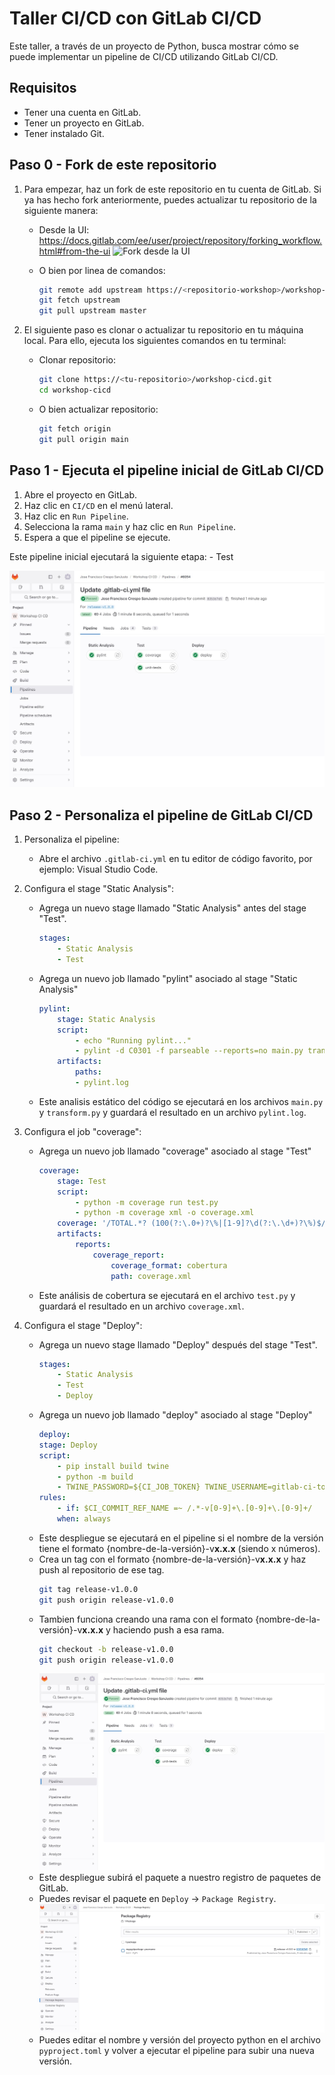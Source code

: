 # Taller CI/CD con GitLab CI/CD

Este taller, a través de un proyecto de Python, busca mostrar cómo se puede implementar un pipeline de CI/CD utilizando GitLab CI/CD.

## Requisitos

- Tener una cuenta en GitLab.
- Tener un proyecto en GitLab.
- Tener instalado Git.


## Paso 0 - Fork de este repositorio

1. Para empezar, haz un fork de este repositorio en tu cuenta de GitLab. 
Si ya has hecho fork anteriormente, puedes actualizar tu repositorio de la siguiente manera:
    - Desde la UI: https://docs.gitlab.com/ee/user/project/repository/forking_workflow.html#from-the-ui
    ![Fork desde la UI](https://docs.gitlab.com/ee/user/project/repository/img/update-fork_v16_6.png)

    - O bien por linea de comandos:
        ```bash
        git remote add upstream https://<repositorio-workshop>/workshop-cicd.git
        git fetch upstream
        git pull upstream master
        ```

2. El siguiente paso es clonar o actualizar tu repositorio en tu máquina local. Para ello, ejecuta los siguientes comandos en tu terminal:
    - Clonar repositorio:
        ```bash
        git clone https://<tu-repositorio>/workshop-cicd.git
        cd workshop-cicd
        ```
     - O bien actualizar repositorio:
        ```bash
        git fetch origin
        git pull origin main
        ```

## Paso 1 - Ejecuta el pipeline inicial de GitLab CI/CD
1. Abre el proyecto en GitLab.
2. Haz clic en `CI/CD` en el menú lateral.
3. Haz clic en `Run Pipeline`.
4. Selecciona la rama `main` y haz clic en `Run Pipeline`.
5. Espera a que el pipeline se ejecute.

Este pipeline inicial ejecutará la siguiente etapa:
    - Test

![Pipeline inicial](./images/GitLab_FinishPipeline.jpg)

## Paso 2 - Personaliza el pipeline de GitLab CI/CD
1. Personaliza el pipeline:
    - Abre el archivo `.gitlab-ci.yml` en tu editor de código favorito, por ejemplo: Visual Studio Code.

2. Configura el stage "Static Analysis":
    - Agrega un nuevo stage llamado "Static Analysis" antes del stage "Test".
        ```yaml
        stages:
            - Static Analysis
            - Test
        ```
    - Agrega un nuevo job llamado "pylint" asociado al stage "Static Analysis"
        ```yaml
        pylint:
            stage: Static Analysis
            script:
                - echo "Running pylint..."
                - pylint -d C0301 -f parseable --reports=no main.py transform.py > pylint.log
            artifacts:
                paths:
                - pylint.log
        ```
    - Este analisis estático del código se ejecutará en los archivos `main.py` y `transform.py` y guardará el resultado en un archivo `pylint.log`.

3. Configura el job "coverage":
    - Agrega un nuevo job llamado "coverage" asociado al stage "Test"
        ```yaml
        coverage:
            stage: Test
            script:
                - python -m coverage run test.py 
                - python -m coverage xml -o coverage.xml
            coverage: '/TOTAL.*? (100(?:\.0+)?\%|[1-9]?\d(?:\.\d+)?\%)$/'
            artifacts:
                reports:
                    coverage_report:
                        coverage_format: cobertura
                        path: coverage.xml    
        ```
    - Este análisis de cobertura se ejecutará en el archivo `test.py` y guardará el resultado en un archivo `coverage.xml`.

4. Configura el stage "Deploy":
    - Agrega un nuevo stage llamado "Deploy" después del stage "Test".
        ```yaml
        stages:
            - Static Analysis
            - Test
            - Deploy
        ```
    - Agrega un nuevo job llamado "deploy" asociado al stage "Deploy"
        ```yaml
        deploy:
        stage: Deploy
        script:
            - pip install build twine
            - python -m build
            - TWINE_PASSWORD=${CI_JOB_TOKEN} TWINE_USERNAME=gitlab-ci-token python -m twine upload --repository-url ${CI_API_V4_URL}/projects/${CI_PROJECT_ID}/packages/pypi dist/*
        rules:
            - if: $CI_COMMIT_REF_NAME =~ /.*-v[0-9]+\.[0-9]+\.[0-9]+/
            when: always
        ```
    - Este despliegue se ejecutará en el pipeline si el nombre de la versión tiene el formato {nombre-de-la-versión}-v**x.x.x** (siendo x números).
    - Crea un tag con el formato {nombre-de-la-versión}-v**x.x.x** y haz push al repositorio de ese tag.
        ```bash
        git tag release-v1.0.0
        git push origin release-v1.0.0
        ```
    - Tambien funciona creando una rama con el formato {nombre-de-la-versión}-v**x.x.x** y haciendo push a esa rama.
        ```bash
        git checkout -b release-v1.0.0
        git push origin release-v1.0.0
        ```
        ![Pipeline final](./images/GitLab_FinishPipeline.jpg)
    - Este despliegue subirá el paquete a nuestro registro de paquetes de GitLab.
    - Puedes revisar el paquete en `Deploy` -> `Package Registry`.
        ![Package registry](./images/GitLab_PackageRegistry.jpg)
    - Puedes editar el nombre y versión del proyecto python en el archivo `pyproject.toml` y volver a ejecutar el pipeline para subir una nueva versión.

